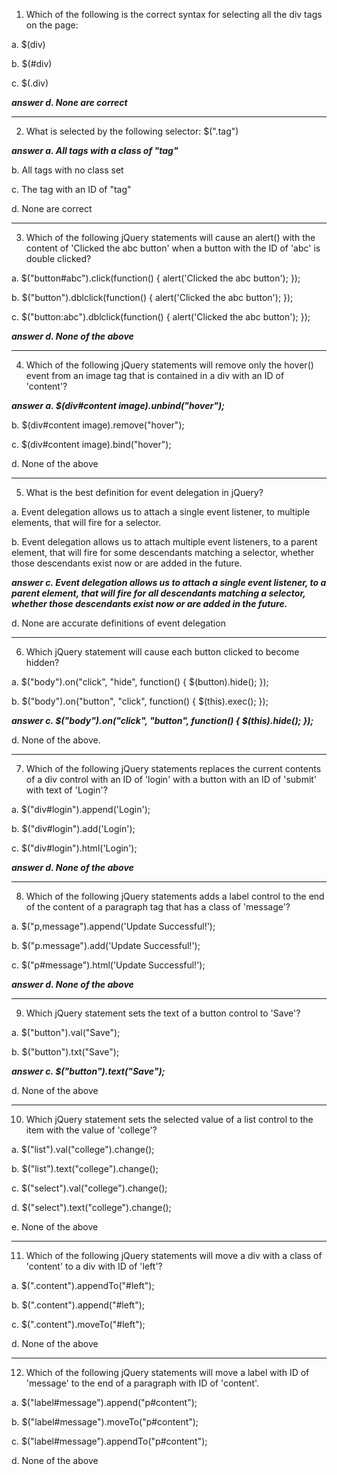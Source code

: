 1) Which of the following is the correct syntax for selecting all the div tags on the page:

a. $(div)

b. $(#div)

c. $(.div)

***answer d. None are correct***

---

2) What is selected by the following selector: $(".tag")

***answer a. All tags with a class of "tag"***

b. All tags with no class set

c. The tag with an ID of "tag"

d. None are correct

---

3) Which of the following jQuery statements will cause an alert() with the content of 'Clicked the abc button' when a button with the ID of 'abc' is double clicked?

a. $("button#abc").click(function() { alert('Clicked the abc button'); });

b. $("button").dblclick(function() { alert('Clicked the abc button'); });

c. $("button:abc").dblclick(function() { alert('Clicked the abc button'); });

***answer d. None of the above***

---

4) Which of the following jQuery statements will remove only the hover() event from an image tag that is contained in a div with an ID of 'content'?

***answer a. $(div#content image).unbind("hover");***

b. $(div#content image).remove("hover");

c. $(div#content image).bind("hover");

d. None of the above

---

5) What is the best definition for event delegation in jQuery?

a. Event delegation allows us to attach a single event listener, to multiple elements, that will fire for a selector.

b. Event delegation allows us to attach multiple event listeners, to a parent element, that will fire for some descendants matching a selector,
 whether those descendants exist now or are added in the future.

***answer c. Event delegation allows us to attach a single event listener, to a parent element, that will fire for all descendants matching a selector, whether those descendants exist now or are added in the future.***

d. None are accurate definitions of event delegation

---

6) Which jQuery statement will cause each button clicked to become hidden?

a. $("body").on("click", "hide", function() { $(button).hide(); });

b. $("body").on("button", "click", function() { $(this).exec(); });

***answer c. $("body").on("click", "button", function() { $(this).hide(); });***

d. None of the above.

---

7) Which of the following jQuery statements replaces the current contents of a div control with an ID of 'login' with a button with an ID of 'submit' with text of 'Login'?

a. $("div#login").append('Login');

b. $("div#login").add('Login');

c. $("div#login").html('Login');

***answer d. None of the above***

---

8) Which of the following jQuery statements adds a label control to the end of the content of a paragraph tag that has a class of 'message'?

a. $("p,message").append('Update Successful!');

b. $("p.message").add('Update Successful!');

c. $("p#message").html('Update Successful!');

***answer d. None of the above***

---

9) Which jQuery statement sets the text of a button control to 'Save'?

a. $("button").val("Save");

b. $("button").txt("Save");

***answer c. $("button").text("Save");***

d. None of the above

---

10) Which jQuery statement sets the selected value of a list control to the item with the value of 'college'?

a. $("list").val("college").change();

b. $("list").text("college").change();

c. $("select").val("college").change();

d. $("select").text("college").change();

e. None of the above

---

11) Which of the following jQuery statements will move a div with a class of 'content' to a div with ID of 'left'?

a. $(".content").appendTo("#left");

b. $(".content").append("#left");

c. $(".content").moveTo("#left");

d. None of the above

---

12) Which of the following jQuery statements will move a label with ID of 'message' to the end of a paragraph with ID of 'content'.

a. $("label#message").append("p#content");

b. $("label#message").moveTo("p#content");

c. $("label#message").appendTo("p#content");

d. None of the above

